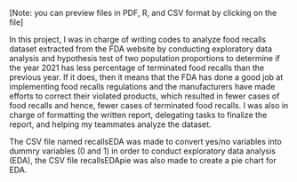 [Note: you can preview files in PDF, R, and CSV format by clicking on the file]

In this project, I was in charge of writing codes to analyze food recalls dataset extracted from the FDA website by conducting exploratory data analysis and hypothesis test of two population proportions to determine if the year 2021 has less percentage of terminated food recalls than the previous year. If it does, then it means that the FDA has done a good job at implementing food recalls regulations and the manufacturers have made efforts to correct their violated products, which resulted in fewer cases of food recalls and hence, fewer cases of terminated food recalls. I was also in charge of formatting the written report, delegating tasks to finalize the report, and helping my teammates analyze the dataset. 


The CSV file named recallsEDA was made to convert yes/no variables into dummry variables (0 and 1) in order to conduct exploratory data analysis (EDA), the CSV file recallsEDApie was also made to create a pie chart for EDA. 
